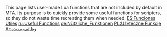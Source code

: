 <pageclass class="#228B22"></pageclass>

This page lists user-made Lua functions that are not included by default in MTA. Its purpose is to quickly provide some useful functions for scripters, so they do not waste time recreating them when needed.
 [ES:Funciones Útiles](/docs/es:funciones_Útiles.md "wikilink") [ru:Useful Functions](/docs/ru:useful_functions.md "wikilink") [de:Nützliche\_Funktionen](/docs/de:nützliche_funktionen.md "wikilink") [PL:Użyteczne Funkcje](/docs/pl:użyteczne_funkcje.md "wikilink") [Ar:وظائف مفيدة](/docs/ar:وظائف_مفيدة.md "wikilink")
